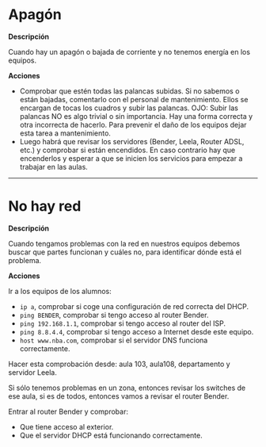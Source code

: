 
# Apagón

**Descripción**

Cuando hay un apagón o bajada de corriente y no tenemos energía en los equipos.

**Acciones**

* Comprobar que estén todas las palancas subidas. Si no sabemos o están bajadas, comentarlo con el personal de mantenimiento. Ellos se encargan de tocas los cuadros y subir las palancas. OJO: Subir las palancas NO es algo trivial o sin importancia. Hay una forma correcta y otra incorrecta de hacerlo. Para prevenir el daño de los equipos dejar esta tarea a mantenimiento.
* Luego habrá que revisar los servidores (Bender, Leela, Router ADSL, etc.) y comprobar si están encendidos. En caso contrario hay que encenderlos y esperar a que se inicien los servicios para empezar a trabajar en las aulas.

---

# No hay red

**Descripción**

Cuando tengamos problemas con la red en nuestros equipos debemos buscar que partes funcionan y cuáles no, para identificar dónde está el problema.

**Acciones**

Ir a los equipos de los alumnos:
* `ip a`, comprobar si coge una configuración de red correcta del DHCP.
* `ping BENDER`, comprobar si tengo acceso al router Bender.
* `ping 192.168.1.1`, comprobar si tengo acceso al router del ISP.
* `ping 8.8.4.4`, comprobar si tengo acceso a Internet desde este equipo.
* `host www.nba.com`, comprobar si el servidor DNS funciona correctamente.

Hacer esta comprobación desde: aula 103, aula108, departamento y servidor Leela.

Si sólo tenemos problemas en un zona, entonces revisar los switches de ese aula, si es de todos, entonces vamos a revisar el router Bender.

Entrar al router Bender y comprobar:
* Que tiene acceso al exterior.
* Que el servidor DHCP está funcionando correctamente.
